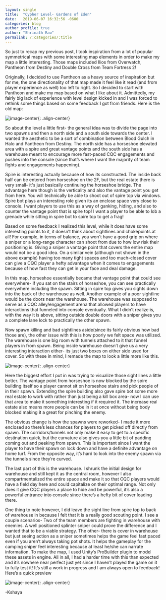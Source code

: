 ```yaml
---
layout: single
title:  "Cypher Level- Gardens of Eden"
date:   2019-06-07 16:32:56 -0600
categories: blog
author_profile: true
author: "Shrinath Rao"
permalink: /:categories/:title
---
```


So just to recap my previous post, I took inspiration from a lot of popular symmetrical maps with some interesting map elements in order to make my map a little interesting. Those maps included Ilios from Overwatch, Pantheon from Destiny and Double Cross from Team Fortress 2!

Originally, I decided to use Pantheon as a heavy source of inspiration but for me, the one directionality of that map made it feel like it read (and from player experience as well) too left to right. So I decided to start with Pantheon and make my map based on what I like about it. Admittedly, my fairly big lack of experience with level design kicked in and I was forced to rethink some things based on some feedback I got from friends. Here is the old map:

![image-center](../_img/WIPLevel/Gardens_Of_Eden_Old.jpg){: .align-center}

So about the level a little first- the general idea was to divide the page into two spawns and then a north side and a south side towards the center. I wanted the aesthetic to be a sort of combination between Blood Gulch in Halo and Pantheon from Destiny. The north side has a horseshoe elevated area with a spire and great vantage points and the south side has a warehouse meant to encourage more fast-paced CQC engagements and pushes into the console (since that’s where I want the majority of team fights and engagements happening).

Spire is interesting actually because of how its constructed. The inside back half can be entered from horseshoe on the 2F, but the real estate there is very small- it's just basically continuing the horseshoe bridge. The advantage here though is the verticality and also the vantage point you get from here. You will technically be able to shoot out of spire top via windows. Spire bot plays an interesting role given its an enclose space very close to console. I want players to use this as a way of ganking, hiding, and also to counter the vantage point that is spire top! I want a player to be able to lob a grenade while sitting in spire bot to spire top to get a frag!

Based on some feedback I realized this level, while it does have some interesting points to it, it doesn’t think about sightlines and chokepoints at all! For example, in terms of balance, you won't have a good grip on where a sniper or a long-range character can shoot from due to how low risk their positioning is. Giving a sniper a vantage point that covers the entire map would not be a good idea. On a similar vein (although not shown in the above example) having too many tight spaces and too much-closed cover can give a CQC player a hefty advantage when it comes to engagements because of how fast they can get in your face and deal damage.

In this map, horseshoe essentially became that vantage point that could see everywhere- if you sat on the stairs of horseshoe, you can see practically everywhere including the spawn. Sitting in spire top gives you sights down into the back of the warehouse as well. Another example of a poor sightline would be the doors near the warehouse. The warehouse was supposed to serve as a CQC alley/engagement arena that allowed players to have interactions that funneled into console eventually. What I didn’t realize is, with the way it is above, sitting outside double doors with a sniper gives you a complete lane lock to practically the other spawn.

Now spawn killing and bad sightlines aside(since its fairly obvious how bad those are), the other issue with this is how poorly we felt space was utilized. The warehouse is one big room with tunnels attached to it that funnel players in from spawn. Being inside warehouse doesn’t give us a very interesting interaction either- its just two boxes on either side used for cover.
So with these in mind, I remade the map to look a little more like this.

![image-center](../_img/WIPLevel/Gardens_Of_Eden.jpg){: .align-center}

Here the biggest effort I put in was trying to visualize those sight lines a little better. The vantage point from horseshoe is now blocked by the spire building itself so a player cannot sit on horseshoe stairs and pick people of in their spawn. Extending the spire building also gave spire bot some more real estate to work with rather than just being a kill box area- now I can use that area to make it something interesting if it required it. The increase real estate also means more people can be in it at once without being body blocked making it a great for pinching the enemy.

The obvious change is how the spawns were reworked- I made it more enclosed so there’s less chances for players to get picked off directly from spawn. The corridors/tunnels not only make it easy to get to a specific destination quick, but the curvature also gives you a little bit of padding coming out and peeking from spawn. This is important since I want the player to have their spawn on lock down and have a definite advantage on home turf. From the opposite way, it’s hard to look into the enemy spawn via the tunnels since they’re curved.

The last part of this is the warehouse. I shrunk the initial design for warehouse and still kept it as the central room, however I also compartmentalized the entire space and make it so that CQC players would have a field day here and could capitalize on their optimal range. Not only does it give CQC players a place to hide and be powerful, it’s also a powerful entrance into console since there’s a hefty bit of cover leading there.

One thing to note however, I did leave the sight line from spire top to back of warehouse in because I felt that it is a really good scouting point. I see a couple scenarios- Two of the team members are fighting in warehouse with enemies. A well positioned splinter sniper could prove the difference and I wanted that to be a viable strategy. The other- there is cover in warehouse but just seeing action as a sniper sometimes helps the game feel fast paced even if you aren’t always taking pot shots. It helps the gameplay for the camping sniper feel interesting because at least he/she can narrate information.
To make the map, I used Unity’s ProBuilder plugin to model these assets in engine. All in all, I had a harder time with this than expected and it’s nowhere near perfect just yet since I haven’t played the game on it to fully test it! It’s still a work in progress and I am always open to feedback! Here’s a quick preview

![image-center](../_img/WIPLevel/CypherMap.gif){: .align-center}

-Kshaya
